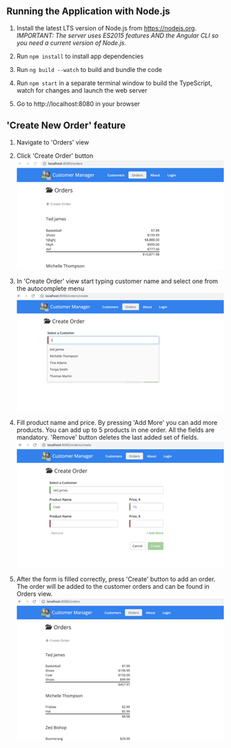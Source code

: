 ## Running the Application with Node.js

1. Install the latest LTS version of Node.js from https://nodejs.org. *IMPORTANT: The server uses ES2015 features AND the Angular CLI so you need a current version of Node.js.*

1. Run `npm install` to install app dependencies

1. Run `ng build --watch` to build and bundle the code

1. Run `npm start` in a separate terminal window to build the TypeScript, watch for changes and launch the web server

1. Go to http://localhost:8080 in your browser 


## 'Create New Order' feature

1. Navigate to 'Orders' view

1. Click 'Create Order' button
![](src/assets/images/screenshots/create-button.png)

1. In 'Create Order' view start typing customer name and select one from the autocomplete menu
![](src/assets/images/screenshots/search.png)

1. Fill product name and price. By pressing 'Add More' you can add more products.
 You can add up to 5 products in one order. All the fields are mandatory. 
 'Remove' button deletes the last added set of fields.
![](src/assets/images/screenshots/add-more.png)

1. After the form is filled correctly, press 'Create' button to add an order.
The order will be added to the customer orders and can be found in Orders view.
![](src/assets/images/screenshots/new-order-success.png)
